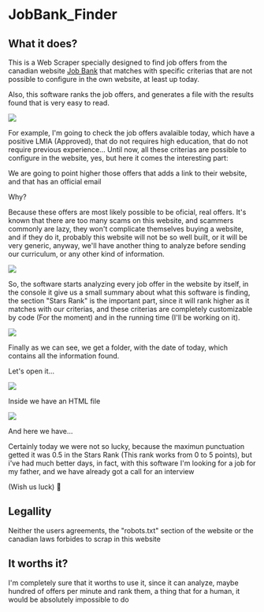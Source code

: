 # JobBank_Finder 

## What it does?

This is a Web Scraper specially designed to find job offers from the canadian website [Job Bank](https://jobbank.gc.ca/) that matches with specific criterias that are not possible to configure in the own website, at least up today.

Also, this software ranks the job offers, and generates a file with the results found that is very easy to read.

![](http://assets.nonskilledeveloper.com/16675304997229.jpg)


For example, I'm going to check the job offers avalaible today, which have a positive LMIA (Approved), that do not requires high education, that do not require previous experience...  Until now, all these criterias are possible to configure in the website, yes, but here it comes the interesting part:

We are going to point higher those offers that adds a link to their website, and that has an official email

Why? 

Because these offers are most likely possible to be oficial, real offers. It's known that there are too many scams on this website, and scammers commonly are lazy, they won't complicate themselves buying a website, and if they do it, probably this website will not be so well built, or it will be very generic, anyway, we'll have another thing to analyze before sending our curriculum, or any other kind of information.

![](http://assets.nonskilledeveloper.com/16675314895783.jpg)

So, the software starts analyzing every job offer in the website by itself, in the console it give us a small summary about what this software is finding, the section "Stars Rank" is the important part, since it will rank higher as it matches with our criterias, and these criterias are completely customizable by code (For the moment) and in the running time (I'll be working on it).

![](http://assets.nonskilledeveloper.com/16675319232825.jpg)

Finally as we can see, we get a folder, with the date of today, which contains all the information found. 

Let's open it... 

![](http://assets.nonskilledeveloper.com/16675320324870.jpg)

Inside we have an HTML file

![](http://assets.nonskilledeveloper.com/16675321433976.jpg)

And here we have... 

Certainly today we were not so lucky, because the maximun punctuation getted it was 0.5 in the Stars Rank (This rank works from 0 to 5 points), but i've had much better days, in fact, with this software I'm looking for a job for my father, and we have already got a call for an interview 

(Wish us luck) 🌵

## Legallity 

Neither the users agreements, the "robots.txt" section of the website or the canadian laws forbides to scrap in this website

## It worths it?

I'm completely sure that it worths to use it, since it can analyze, maybe hundred of offers per minute and rank them, a thing that for a human, it would be absolutely impossible to do 
